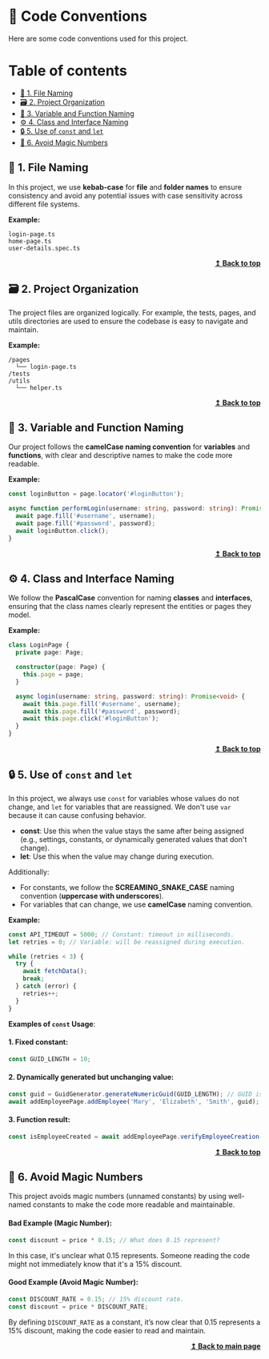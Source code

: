 # :scroll: Code Conventions

Here are some code conventions used for this project.

# Table of contents

- [:file_folder: 1. File Naming](#file_folder-1-file-naming)
- [:card_file_box: 2. Project Organization](#card_file_box-2-project-organization)
- [:dromedary_camel: 3. Variable and Function Naming](#dromedary_camel-3-variable-and-function-naming)
- [:gear: 4. Class and Interface Naming](#gear-4-class-and-interface-naming)
- [:lock: 5. Use of `const` and `let`](#lock-5-use-of-const-and-let)
- [:crystal_ball: 6. Avoid Magic Numbers](#crystal_ball-6-avoid-magic-numbers)

## :file_folder: 1. File Naming

In this project, we use **kebab-case** for **file** and **folder names** to ensure consistency and avoid any potential issues with case sensitivity across different file systems.

**Example:**

```
login-page.ts
home-page.ts
user-details.spec.ts
```

<div align="right">
    <b><a href="#table-of-contents">↥ Back to top</a></b>
</div>

## :card_file_box: 2. Project Organization

The project files are organized logically. For example, the tests, pages, and utils directories are used to ensure the codebase is easy to navigate and maintain.

**Example:**

```
/pages
  └── login-page.ts
/tests
/utils
  └── helper.ts
```

<div align="right">
    <b><a href="#table-of-contents">↥ Back to top</a></b>
</div>

## :dromedary_camel: 3. Variable and Function Naming

Our project follows the **camelCase naming convention** for **variables** and **functions**, with clear and descriptive names to make the code more readable.

**Example:**

```typescript
const loginButton = page.locator('#loginButton');

async function performLogin(username: string, password: string): Promise<void> {
  await page.fill('#username', username);
  await page.fill('#password', password);
  await loginButton.click();
}
```

<div align="right">
    <b><a href="#table-of-contents">↥ Back to top</a></b>
</div>

## :gear: 4. Class and Interface Naming

We follow the **PascalCase** convention for naming **classes** and **interfaces**, ensuring that the class names clearly represent the entities or pages they model.

**Example:**

```typescript
class LoginPage {
  private page: Page;

  constructor(page: Page) {
    this.page = page;
  }

  async login(username: string, password: string): Promise<void> {
    await this.page.fill('#username', username);
    await this.page.fill('#password', password);
    await this.page.click('#loginButton');
  }
}
```

<div align="right">
    <b><a href="#table-of-contents">↥ Back to top</a></b>
</div>

## :lock: 5. Use of `const` and `let`

In this project, we always use `const` for variables whose values do not change, and `let` for variables that are reassigned. We don't use `var` because it can cause confusing behavior.

- **const**: Use this when the value stays the same after being assigned (e.g., settings, constants, or dynamically generated values that don't change).
- **let**: Use this when the value may change during execution.

Additionally:

- For constants, we follow the **SCREAMING_SNAKE_CASE** naming convention (**uppercase with underscores**).
- For variables that can change, we use **camelCase** naming convention.

**Example:**

```typescript
const API_TIMEOUT = 5000; // Constant: timeout in milliseconds.
let retries = 0; // Variable: will be reassigned during execution.

while (retries < 3) {
  try {
    await fetchData();
    break;
  } catch (error) {
    retries++;
  }
}
```

**Examples of `const` Usage**:

#### 1. Fixed constant:

```typescript
const GUID_LENGTH = 10;
```

#### 2. Dynamically generated but unchanging value:

```typescript
const guid = GuidGenerator.generateNumericGuid(GUID_LENGTH); // GUID is generated but won't be reassigned.
await addEmployeePage.addEmployee('Mary', 'Elizabeth', 'Smith', guid);
```

#### 3. Function result:

```typescript
const isEmployeeCreated = await addEmployeePage.verifyEmployeeCreation(); // The result won't change after assignment.
```

<div align="right">
    <b><a href="#table-of-contents">↥ Back to top</a></b>
</div>

## :crystal_ball: 6. Avoid Magic Numbers

This project avoids magic numbers (unnamed constants) by using well-named constants to make the code more readable and maintainable.

#### Bad Example (Magic Number):

```typescript
const discount = price * 0.15; // What does 0.15 represent?
```

In this case, it's unclear what 0.15 represents. Someone reading the code might not immediately know that it's a 15% discount.

#### Good Example (Avoid Magic Number):

```typescript
const DISCOUNT_RATE = 0.15; // 15% discount rate.
const discount = price * DISCOUNT_RATE;
```

By defining `DISCOUNT_RATE` as a constant, it’s now clear that 0.15 represents a 15% discount, making the code easier to read and maintain.

<div align="right">
    <b><a href="https://github.com/ovidiocbba/playwright-typescript-project?tab=readme-ov-file#table-of-contents">↥ Back to main page</a></b>
</div>
